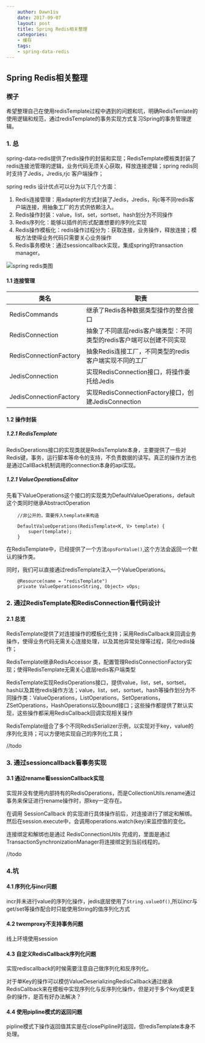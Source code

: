 ```yaml
---
    author: Dawn1iu
    date: 2017-09-07
    layout: post
    title: Spring Redis相关整理
    categories:
    - 缓存
    tags:
    - spring-data-redis
---
```

## Spring Redis相关整理

###  楔子

希望整理自己在使用redisTemplate过程中遇到的问题和坑，明确RedisTemlate的使用逻辑和规范，通过redisTemplate的事务实现方式复习Spring的事务管理逻辑。

###  1. 总
spring-data-redis提供了redis操作的封装和实现；RedisTemplate模板类封装了redis连接池管理的逻辑，业务代码无须关心获取，释放连接逻辑；spring redis同时支持了Jedis，Jredis,rjc 客户端操作；
 
spring redis 设计优点可以分为以下几个方面：

1. Redis连接管理：用adapter的方式封装了Jedis，Jredis，Rjc等不同redis客户端连接，用抽象工厂的方式供依赖注入。
2. Redis操作封装：value，list，set，sortset，hash划分为不同操作
3. Redis序列化：能够以插件的形式配置想要的序列化实现
4. Redis操作模板化：redis操作过程分为：获取连接，业务操作，释放连接；模板方法使得业务代码只需要关心业务操作
5. Redis事务模块：通过sessioncallback实现，集成spring的transaction manager。

![spring redis类图](http://dl2.iteye.com/upload/attachment/0078/2550/65141958-9e52-3751-87e2-73722d1184ac.jpg)

####  1.1 连接管理
| 类名       | 职责         
| -------------|-------------| 
| RedisCommands | 继承了Redis各种数据类型操作的整合接口|
| RedisConnection |  抽象了不同底层redis客户端类型：不同类型的redis客户端可以创建不同实现     |   
| RedisConnectionFactory | 抽象Redis连接工厂，不同类型的redis客户端实现不同的工厂|  
| JedisConnection | 实现RedisConnection接口，将操作委托给Jedis      |  
| JedisConnectionFactory | 实现RedisConnectionFactory接口，创建JedisConnection      |  

####  1.2 操作封装
#####  1.2.1 RedisTemplate
RedisOperations接口的实现类就是RedisTemplate本身，主要提供了一些对Redis键，事务，运行脚本等命令的支持，不负责数据的读写。真正的操作方法也是通过CallBack机制调用的connection本身的api实现。

#####  1.2.1 ValueOperationsEditor
先看下ValueOperations这个接口的实现类为DefaultValueOperations，default这个类同时继承AbstractOperation

```
	//非公开的，需要传入template来构造
		
	DefaultValueOperations(RedisTemplate<K, V> template) {
		super(template);
	}
```
在RedisTemplate中，已经提供了一个方法`opsForValue()`,这个方法会返回一个默认的操作类。

同时，我们可以直接通过redisTemplate注入一个ValueOperations。

```
    @Resource(name = "redisTemplate")
    private ValueOperations<String, Object> vOps;
```

###  2. 通过RedisTemplate和RedisConnection看代码设计

#### 2.1 总览
RedisTemplate提供了对连接操作的模板化支持；采用RedisCallback来回调业务操作，使得业务代码无需关心连接处理，以及其他异常处理等过程，简化redis操作；
 
RedisTemplate继承RedisAccessor 类，配置管理RedisConnectionFactory实现；使得RedisTemplate无需关心底层redis客户端类型
 
RedisTemplate实现RedisOperations接口，提供value，list，set，sortset，hash以及其他redis操作方法；value，list，set，sortset，hash等操作划分为不同操作类：ValueOperations，ListOperations，SetOperations，ZSetOperations，HashOperations以及bound接口；这些操作都提供了默认实现，这些操作都采用RedisCallback回调实现相关操作
 
RedisTemplate组合了多个不同RedisSerializer示例，以实现对于key，value的序列化支持；可以方便地实现自己的序列化工具；

//todo

###  3. 通过sessioncallback看事务实现
####  3.1 通过rename看sessionCallback实现
实现并没有使用内部持有的RedisOperations，而是CollectionUtils.rename通过事务来保证进行rename操作时，原key一定存在。

在调用 SessionCallback 的实现进行具体操作前后，对连接进行了绑定和解绑。然后在session.execute中，会调用operations.watch(key)来监控值的变化。
 
连接绑定和解绑也是通过 RedisConnectionUtils 完成的，里面是通过TransactionSynchronizationManager将连接绑定到当前线程的。

//todo
 
###  4.坑

####  4.1 序列化与incr问题

incr并未进行value的序列化操作，jedis底层使用了`String.valueOf()`,所以incr与get/set等操作配合时只能使用String的值序列化方式


####  4.2 twemproxy不支持事务问题

线上环境使用session


####  4.3 自定义RedisCallback序列化问题
实现rediscallback的时候需要注意自己做序列化和反序列化。

对于单Key的操作可以模仿ValueDeserializingRedisCallback通过继承RedisCallback来在模板中实现序列化与反序列化操作，但是对于多个key或更复杂的操作，是否有好办法解决？

####  4.4 使用pipline模式的返回问题

pipline模式下操作返回值其实是在closePipline时返回，但redisTemplate本身不处理。











